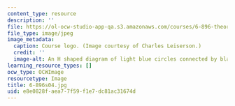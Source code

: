```yaml
---
content_type: resource
description: ''
file: https://ol-ocw-studio-app-qa.s3.amazonaws.com/courses/6-896-theory-of-parallel-hardware-sma-5511-spring-2004/e8e0828faea77f59f1e7dc81ac31674d_6-896s04.jpg
file_type: image/jpeg
image_metadata:
  caption: Course logo. (Image courtesy of Charles Leiserson.)
  credit: ''
  image-alt: An H shaped diagram of light blue circles connected by black lines.
learning_resource_types: []
ocw_type: OCWImage
resourcetype: Image
title: 6-896s04.jpg
uid: e8e0828f-aea7-7f59-f1e7-dc81ac31674d
---
```

